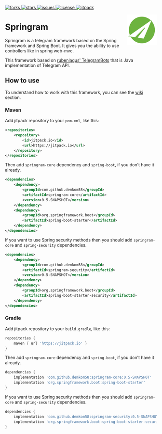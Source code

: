 [forks]: https://img.shields.io/github/forks/demkom58/springram
[stars]: https://img.shields.io/github/stars/demkom58/springram
[issues]: https://img.shields.io/github/issues/demkom58/springram
[license]: https://img.shields.io/github/license/demkom58/springram
[jitpack]: https://jitpack.io/v/demkom58/springram.svg

[ ![forks][] ](https://github.com/demkom58/springram/network/members)
[ ![stars][] ](https://github.com/demkom58/springram/stargazers)
[ ![issues][] ](https://github.com/demkom58/springram/issues)
[ ![license][] ](https://github.com/demkom58/springram/blob/master/LICENSE)
[ ![jitpack][] ](https://jitpack.io/#demkom58/springram)

<img align="right" src="https://raw.githubusercontent.com/demkom58/springram/web/logo.svg" height="100" width="100" alt="Springram Logo">

# Springram
Springram is a telegram framework based on the Spring framework and Spring Boot.
It gives you the ability to use controllers like in spring web-mvc.


This framework based on [rubenlagus' TelegramBots](https://github.com/rubenlagus/TelegramBots) 
that is Java implementation of Telegram API.

## How to use

To understand how to work with this framework, you can see the [wiki](https://github.com/demkom58/springram/wiki) section.

### Maven
Add jitpack repository to your `pom.xml`, like this:
```xml
<repositories>
    <repository>
        <id>jitpack.io</id>
        <url>https://jitpack.io</url>
    </repository>
</repositories>
```

Then add `springram-core` dependency and `spring-boot`, if you 
don't have it already.
```xml
<dependencies>
    <dependency>
        <groupId>com.github.demkom58</groupId>
        <artifactId>springram-core</artifactId>
        <version>0.5-SNAPSHOT</version>
    </dependency>
    <dependency>
        <groupId>org.springframework.boot</groupId>
        <artifactId>spring-boot-starter</artifactId>
    </dependency>
</dependencies>
```

If you want to use Spring security methods then you should 
add `springram-core` and `spring-security` dependencies.
```xml
<dependencies>
    <dependency>
        <groupId>com.github.demkom58</groupId>
        <artifactId>springram-security</artifactId>
        <version>0.5-SNAPSHOT</version>
    </dependency>
    <dependency>
        <groupId>org.springframework.boot</groupId>
        <artifactId>spring-boot-starter-security</artifactId>
    </dependency>
</dependencies>
```

### Gradle

Add jitpack repository to your `build.gradle`, like this:
```groovy
repositories {
    maven { url 'https://jitpack.io' }
}
```

Then add `springram-core` dependency and `spring-boot`, if you don't have it already.
```groovy
dependencies {
    implementation 'com.github.demkom58:springram-core:0.5-SNAPSHOT'
    implementation 'org.springframework.boot:spring-boot-starter'
}
```

If you want to use Spring security methods then you should
add `springram-core` and `spring-security` dependencies.
```groovy
dependencies {
    implementation 'com.github.demkom58:springram-security:0.5-SNAPSHOT'
    implementation 'org.springframework.boot:spring-boot-starter-security'
}
```
